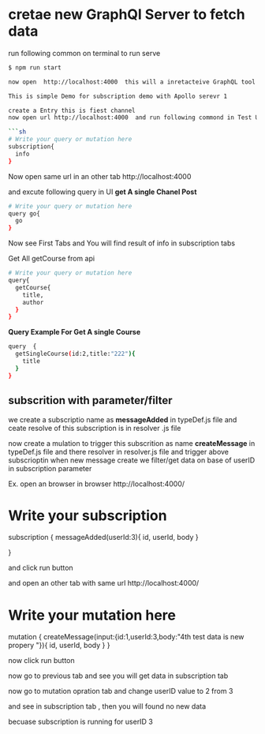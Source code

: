 
# cretae new GraphQl Server to fetch data 


run following common  on terminal  to run serve

```sh
$ npm run start

now open  http://localhost:4000  this will a inretacteive GraphQL tool UI FOr Testing Run following Commond For 

This is simple Demo for subscription demo with Apollo serevr 1 

create a Entry this is fiest channel
now open url http://localhost:4000  and run following commond in Test UI

```sh
# Write your query or mutation here
subscription{
  info
}
```

Now open same url in an  other tab http://localhost:4000

and excute following query in UI 
__get A single Chanel Post__

```sh
# Write your query or mutation here
query go{
  go
}

```

Now see First Tabs and You  will find  result of info in subscription tabs


Get All getCourse from api 

```sh
# Write your query or mutation here
query{
  getCourse{
    title,
    author
  }
}
```

__Query Example For Get A single Course__
```sh
query  {
  getSingleCourse(id:2,title:"222"){
    title
  }
}
```


## subscrition with parameter/filter

we create a subscriptio  name  as  __messageAdded__ in typeDef.js file and 
ceate resolve of this subscription is in resolver .js file

now create a mulation to trigger this subscrition as name __createMessage__ in typeDef.js file 
and there resolver in resolver.js file  and trigger above subscrioptin when new message create
we filter/get data on base of userID in subscription parameter 


Ex.
open an browser in browser http://localhost:4000/

# Write your subscription

subscription {
  messageAdded(userId:3){
    id,
    userId,
    body
  }

}

and click run button 

and open an other tab with same url http://localhost:4000/


# Write your  mutation here
mutation {
  createMessage(input:{id:1,userId:3,body:"4th test data is new propery "}){
    id,
    userId,
    body
  }
}

now click run button

now go to previous tab and see you will get data in subscription tab 

now go to mutation opration tab and change userID value to 2 from 3  

and see in subscription tab , then you will found no new data 

becuase subscription is running for  userID 3


